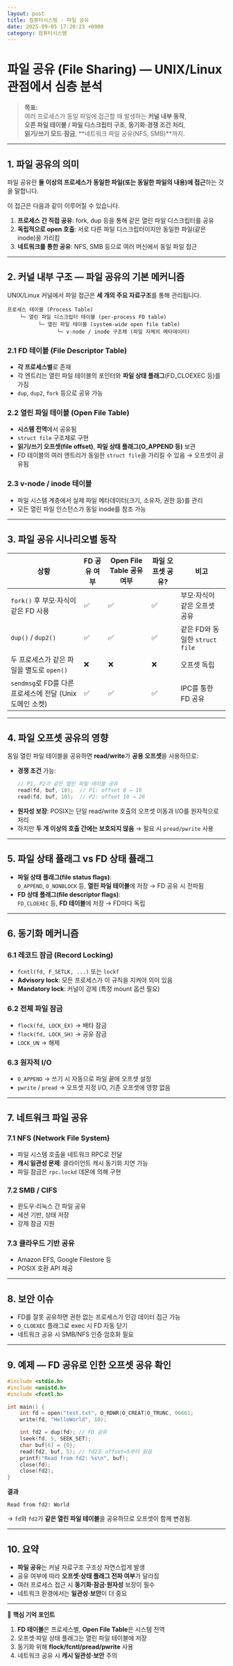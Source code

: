 ```yaml
---
layout: post
title: 컴퓨터시스템 - 파일 공유
date: 2025-09-05 17:20:23 +0900
category: 컴퓨터시스템
---
```

# 파일 공유 (File Sharing) — UNIX/Linux 관점에서 심층 분석

> **목표:**  
> 여러 프로세스가 동일 파일에 접근할 때 발생하는 **커널 내부 동작**,  
> **오픈 파일 테이블 / 파일 디스크립터 구조**, **동기화·경쟁 조건 처리**,  
> **읽기/쓰기 모드·잠금**, **네트워크 파일 공유(NFS, SMB)**까지.

---

## 1. 파일 공유의 의미

파일 공유란 **둘 이상의 프로세스가 동일한 파일(또는 동일한 파일의 내용)에 접근**하는 것을 말합니다.

이 접근은 다음과 같이 이루어질 수 있습니다.

1. **프로세스 간 직접 공유**: fork, dup 등을 통해 같은 열린 파일 디스크립터를 공유
2. **독립적으로 open 호출**: 서로 다른 파일 디스크립터이지만 동일한 파일(같은 inode)을 가리킴
3. **네트워크를 통한 공유**: NFS, SMB 등으로 여러 머신에서 동일 파일 접근

---

## 2. 커널 내부 구조 — 파일 공유의 기본 메커니즘

UNIX/Linux 커널에서 파일 접근은 **세 개의 주요 자료구조**를 통해 관리됩니다.

```
프로세스 테이블 (Process Table)
    └─ 열린 파일 디스크립터 테이블 (per-process FD table)
          └─ 열린 파일 테이블 (system-wide open file table)
                └─ v-node / inode 구조체 (파일 자체의 메타데이터)
```

### 2.1 FD 테이블 (File Descriptor Table)
- **각 프로세스별**로 존재
- 각 엔트리는 열린 파일 테이블의 포인터와 **파일 상태 플래그**(FD_CLOEXEC 등)를 가짐
- `dup`, `dup2`, `fork` 등으로 공유 가능

### 2.2 열린 파일 테이블 (Open File Table)
- **시스템 전역**에서 공유됨
- `struct file` 구조체로 구현
- **읽기/쓰기 오프셋(file offset)**, **파일 상태 플래그(O_APPEND 등)** 보관
- FD 테이블의 여러 엔트리가 동일한 `struct file`을 가리킬 수 있음 → 오프셋이 공유됨

### 2.3 v-node / inode 테이블
- 파일 시스템 계층에서 실제 파일 메타데이터(크기, 소유자, 권한 등)를 관리
- 모든 열린 파일 인스턴스가 동일 inode를 참조 가능

---

## 3. 파일 공유 시나리오별 동작

| 상황 | FD 공유 여부 | Open File Table 공유 여부 | 파일 오프셋 공유? | 비고 |
|------|-------------|--------------------------|-------------------|------|
| `fork()` 후 부모·자식이 같은 FD 사용 | ✅ | ✅ | ✅ | 부모·자식이 같은 오프셋 공유 |
| `dup()` / `dup2()` | ✅ | ✅ | ✅ | 같은 FD와 동일한 `struct file` |
| 두 프로세스가 같은 파일을 별도로 `open()` | ❌ | ❌ | ❌ | 오프셋 독립 |
| `sendmsg`로 FD를 다른 프로세스에 전달 (Unix 도메인 소켓) | ✅ | ✅ | ✅ | IPC를 통한 FD 공유 |

---

## 4. 파일 오프셋 공유의 영향

동일 열린 파일 테이블을 공유하면 **read/write**가 **공용 오프셋**을 사용하므로:

- **경쟁 조건** 가능:
    ```c
    // P1, P2가 같은 열린 파일 테이블 공유
    read(fd, buf, 10);  // P1: offset 0 → 10
    read(fd, buf, 10);  // P2: offset 10 → 20
    ```
- **원자성 보장**: POSIX는 단일 read/write 호출의 오프셋 이동과 I/O를 원자적으로 처리
- 하지만 **두 개 이상의 호출 간에는 보호되지 않음** → 필요 시 `pread/pwrite` 사용

---

## 5. 파일 상태 플래그 vs FD 상태 플래그

- **파일 상태 플래그(file status flags)**:  
  `O_APPEND`, `O_NONBLOCK` 등, **열린 파일 테이블**에 저장 → FD 공유 시 전파됨
- **FD 상태 플래그(file descriptor flags)**:  
  `FD_CLOEXEC` 등, **FD 테이블**에 저장 → FD마다 독립

---

## 6. 동기화 메커니즘

### 6.1 레코드 잠금 (Record Locking)
- `fcntl(fd, F_SETLK, ...)` 또는 `lockf`
- **Advisory lock**: 모든 프로세스가 이 규칙을 지켜야 의미 있음
- **Mandatory lock**: 커널이 강제 (특정 mount 옵션 필요)

### 6.2 전체 파일 잠금
- `flock(fd, LOCK_EX)` → 배타 잠금
- `flock(fd, LOCK_SH)` → 공유 잠금
- `LOCK_UN` → 해제

### 6.3 원자적 I/O
- `O_APPEND` → 쓰기 시 자동으로 파일 끝에 오프셋 설정
- `pwrite` / `pread` → 오프셋 지정 I/O, 기존 오프셋에 영향 없음

---

## 7. 네트워크 파일 공유

### 7.1 NFS (Network File System)
- 파일 시스템 호출을 네트워크 RPC로 전달
- **캐시 일관성 문제**: 클라이언트 캐시 동기화 지연 가능
- 파일 잠금은 `rpc.lockd` 데몬에 의해 구현

### 7.2 SMB / CIFS
- 윈도우·리눅스 간 파일 공유
- 세션 기반, 상태 저장
- 강제 잠금 지원

### 7.3 클라우드 기반 공유
- Amazon EFS, Google Filestore 등
- POSIX 호환 API 제공

---

## 8. 보안 이슈

- FD를 잘못 공유하면 권한 없는 프로세스가 민감 데이터 접근 가능
- `O_CLOEXEC` 플래그로 exec 시 FD 자동 닫기
- 네트워크 공유 시 SMB/NFS 인증·암호화 필요

---

## 9. 예제 — FD 공유로 인한 오프셋 공유 확인

```c
#include <stdio.h>
#include <unistd.h>
#include <fcntl.h>

int main() {
    int fd = open("test.txt", O_RDWR|O_CREAT|O_TRUNC, 0666);
    write(fd, "HelloWorld", 10);

    int fd2 = dup(fd); // FD 공유
    lseek(fd, 5, SEEK_SET);
    char buf[6] = {0};
    read(fd2, buf, 5); // fd2도 offset=5부터 읽음
    printf("Read from fd2: %s\n", buf);
    close(fd);
    close(fd2);
}
```
**결과**
```
Read from fd2: World
```
→ `fd`와 `fd2`가 **같은 열린 파일 테이블**을 공유하므로 오프셋이 함께 변경됨.

---

## 10. 요약

- **파일 공유**는 커널 자료구조 구조상 자연스럽게 발생
- 공유 여부에 따라 **오프셋·상태 플래그 전파 여부**가 달라짐
- 여러 프로세스 접근 시 **동기화·잠금·원자성** 보장이 필수
- 네트워크 환경에서는 **일관성·보안**이 더 중요

---

📌 **핵심 기억 포인트**
1. **FD 테이블**은 프로세스별, **Open File Table**은 시스템 전역  
2. 오프셋·파일 상태 플래그는 열린 파일 테이블에 저장  
3. 동기화 위해 **flock/fcntl/pread/pwrite** 사용  
4. 네트워크 공유 시 **캐시 일관성·보안** 주의